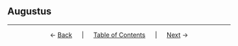## Augustus

---
<p align="center">
← <a href="emperor-hairstyles.md">Back</a> &emsp; | &emsp; <a href="readme.md">Table of Contents</a> &emsp; | &emsp; <a href="tiberius.md">Next</a> →
</p>